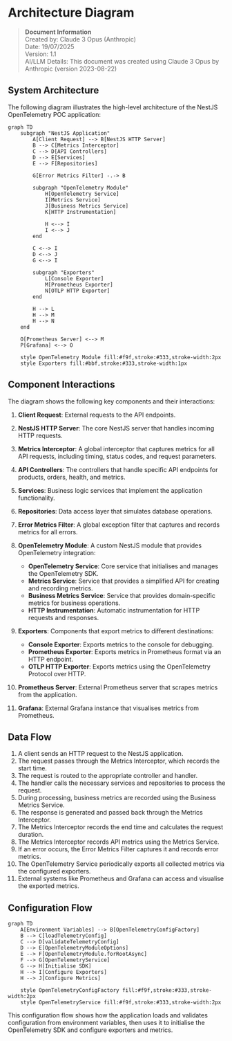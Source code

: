 # Architecture Diagram

> **Document Information**  
> Created by: Claude 3 Opus (Anthropic)  
> Date: 19/07/2025  
> Version: 1.1  
> AI/LLM Details: This document was created using Claude 3 Opus by Anthropic (version 2023-08-22)

## System Architecture

The following diagram illustrates the high-level architecture of the NestJS OpenTelemetry POC application:

```mermaid
graph TD
    subgraph "NestJS Application"
        A[Client Request] --> B[NestJS HTTP Server]
        B --> C[Metrics Interceptor]
        C --> D[API Controllers]
        D --> E[Services]
        E --> F[Repositories]
        
        G[Error Metrics Filter] -.-> B
        
        subgraph "OpenTelemetry Module"
            H[OpenTelemetry Service]
            I[Metrics Service]
            J[Business Metrics Service]
            K[HTTP Instrumentation]
            
            H <--> I
            I <--> J
        end
        
        C <--> I
        D <--> J
        G <--> I
        
        subgraph "Exporters"
            L[Console Exporter]
            M[Prometheus Exporter]
            N[OTLP HTTP Exporter]
        end
        
        H --> L
        H --> M
        H --> N
    end
    
    O[Prometheus Server] <--> M
    P[Grafana] <--> O
    
    style OpenTelemetry Module fill:#f9f,stroke:#333,stroke-width:2px
    style Exporters fill:#bbf,stroke:#333,stroke-width:1px
```

## Component Interactions

The diagram shows the following key components and their interactions:

1. **Client Request**: External requests to the API endpoints.

2. **NestJS HTTP Server**: The core NestJS server that handles incoming HTTP requests.

3. **Metrics Interceptor**: A global interceptor that captures metrics for all API requests, including timing, status codes, and request parameters.

4. **API Controllers**: The controllers that handle specific API endpoints for products, orders, health, and metrics.

5. **Services**: Business logic services that implement the application functionality.

6. **Repositories**: Data access layer that simulates database operations.

7. **Error Metrics Filter**: A global exception filter that captures and records metrics for all errors.

8. **OpenTelemetry Module**: A custom NestJS module that provides OpenTelemetry integration:
   - **OpenTelemetry Service**: Core service that initialises and manages the OpenTelemetry SDK.
   - **Metrics Service**: Service that provides a simplified API for creating and recording metrics.
   - **Business Metrics Service**: Service that provides domain-specific metrics for business operations.
   - **HTTP Instrumentation**: Automatic instrumentation for HTTP requests and responses.

9. **Exporters**: Components that export metrics to different destinations:
   - **Console Exporter**: Exports metrics to the console for debugging.
   - **Prometheus Exporter**: Exports metrics in Prometheus format via an HTTP endpoint.
   - **OTLP HTTP Exporter**: Exports metrics using the OpenTelemetry Protocol over HTTP.

10. **Prometheus Server**: External Prometheus server that scrapes metrics from the application.

11. **Grafana**: External Grafana instance that visualises metrics from Prometheus.

## Data Flow

1. A client sends an HTTP request to the NestJS application.
2. The request passes through the Metrics Interceptor, which records the start time.
3. The request is routed to the appropriate controller and handler.
4. The handler calls the necessary services and repositories to process the request.
5. During processing, business metrics are recorded using the Business Metrics Service.
6. The response is generated and passed back through the Metrics Interceptor.
7. The Metrics Interceptor records the end time and calculates the request duration.
8. The Metrics Interceptor records API metrics using the Metrics Service.
9. If an error occurs, the Error Metrics Filter captures it and records error metrics.
10. The OpenTelemetry Service periodically exports all collected metrics via the configured exporters.
11. External systems like Prometheus and Grafana can access and visualise the exported metrics.

## Configuration Flow

```mermaid
graph TD
    A[Environment Variables] --> B[OpenTelemetryConfigFactory]
    B --> C[loadTelemetryConfig]
    C --> D[validateTelemetryConfig]
    D --> E[OpenTelemetryModuleOptions]
    E --> F[OpenTelemetryModule.forRootAsync]
    F --> G[OpenTelemetryService]
    G --> H[Initialise SDK]
    H --> I[Configure Exporters]
    H --> J[Configure Metrics]
    
    style OpenTelemetryConfigFactory fill:#f9f,stroke:#333,stroke-width:2px
    style OpenTelemetryService fill:#f9f,stroke:#333,stroke-width:2px
```

This configuration flow shows how the application loads and validates configuration from environment variables, then uses it to initialise the OpenTelemetry SDK and configure exporters and metrics.